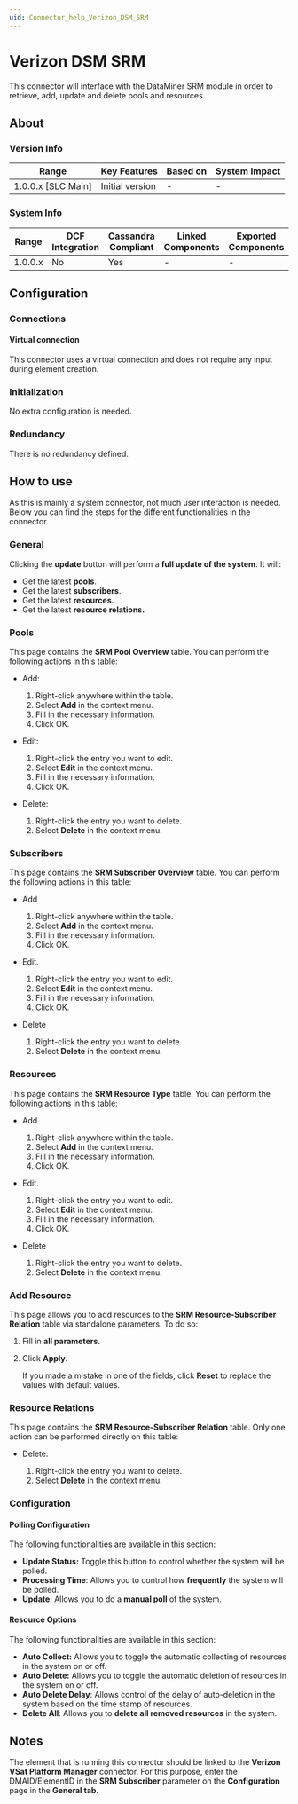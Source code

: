 ```yaml
---
uid: Connector_help_Verizon_DSM_SRM
---
```


# Verizon DSM SRM

This connector will interface with the DataMiner SRM module in order to retrieve, add, update and delete pools and resources.

## About

### Version Info

| Range                | Key Features     | Based on     | System Impact     |
|----------------------|------------------|--------------|-------------------|
| 1.0.0.x [SLC Main]   | Initial version  | -            | -                 |

### System Info

| Range     | DCF Integration     | Cassandra Compliant     | Linked Components     | Exported Components     |
|-----------|---------------------|-------------------------|-----------------------|-------------------------|
| 1.0.0.x   | No                  | Yes                     | -                     | -                       |

## Configuration

### Connections

#### Virtual connection

This connector uses a virtual connection and does not require any input during element creation.

### Initialization

No extra configuration is needed.

### Redundancy

There is no redundancy defined.

## How to use

As this is mainly a system connector, not much user interaction is needed. Below you can find the steps for the different functionalities in the connector.

### General

Clicking the **update** button will perform a **full update of the system**. It will:

- Get the latest **pools**.
- Get the latest **subscribers**.
- Get the latest **resources.**
- Get the latest **resource relations.**

### Pools

This page contains the **SRM Pool Overview** table. You can perform the following actions in this table:

- Add:

  1. Right-click anywhere within the table.
  1. Select **Add** in the context menu.
  1. Fill in the necessary information.
  1. Click OK.

- Edit:

  1. Right-click the entry you want to edit.
  1. Select **Edit** in the context menu.
  1. Fill in the necessary information.
  1. Click OK.

- Delete:

  1. Right-click the entry you want to delete.
  1. Select **Delete** in the context menu.

### Subscribers

This page contains the **SRM Subscriber Overview** table. You can perform the following actions in this table:

- Add

  1. Right-click anywhere within the table.
  1. Select **Add** in the context menu.
  1. Fill in the necessary information.
  1. Click OK.

- Edit.

  1. Right-click the entry you want to edit.
  1. Select **Edit** in the context menu.
  1. Fill in the necessary information.
  1. Click OK.

- Delete

  1. Right-click the entry you want to delete.
  1. Select **Delete** in the context menu.

### Resources

This page contains the **SRM Resource Type** table. You can perform the following actions in this table:

- Add

  1. Right-click anywhere within the table.
  1. Select **Add** in the context menu.
  1. Fill in the necessary information.
  1. Click OK.

- Edit.

  1. Right-click the entry you want to edit.
  1. Select **Edit** in the context menu.
  1. Fill in the necessary information.
  1. Click OK.

- Delete

  1. Right-click the entry you want to delete.
  1. Select **Delete** in the context menu.

### Add Resource

This page allows you to add resources to the **SRM Resource-Subscriber Relation** table via standalone parameters. To do so:

1. Fill in **all parameters.**
1. Click **Apply**.

   If you made a mistake in one of the fields, click **Reset** to replace the values with default values.

### Resource Relations

This page contains the **SRM Resource-Subscriber Relation** table. Only one action can be performed directly on this table:

- Delete:

  1. Right-click the entry you want to delete.
  1. Select **Delete** in the context menu.

### Configuration

#### Polling Configuration

The following functionalities are available in this section:

- **Update Status:** Toggle this button to control whether the system will be polled.
- **Processing Time**: Allows you to control how **frequently** the system will be polled.
- **Update**: Allows you to do a **manual poll** of the system.

#### Resource Options

The following functionalities are available in this section:

- **Auto Collect:** Allows you to toggle the automatic collecting of resources in the system on or off.
- **Auto Delete:** Allows you to toggle the automatic deletion of resources in the system on or off.
- **Auto Delete Delay**: Allows control of the delay of auto-deletion in the system based on the time stamp of resources.
- **Delete All**: Allows you to **delete all removed resources** in the system.

## Notes

The element that is running this connector should be linked to the **Verizon VSat Platform Manager** connector. For this purpose, enter the DMAID/ElementID in the **SRM Subscriber** parameter on the **Configuration** page in the **General tab.**
